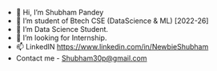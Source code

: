 - 👋 Hi, I’m Shubham Pandey
- 👀 I’m student of Btech CSE (DataScience & ML) [2022-26]
- 🌱 I’m Data Science Student.
- 💞️ I’m looking for Internship.
- 📫 LinkedIN https://www.linkedin.com/in/NewbieShubham
- Contact me - Shubham30p@gmail.com 
<!---
NewbieShubham/NewbieShubham is a ✨ special ✨ repository because its `README.md` (this file) appears on your GitHub profile.
You can click the Preview link to take a look at your changes.
--->

